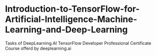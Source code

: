 # Introduction-to-TensorFlow-for-Artificial-Intelligence-Machine-Learning-and-Deep-Learning

Tasks of DeepLearning.AI TensorFlow Developer Professional Certificate Course offerd by deeplearning.ai
